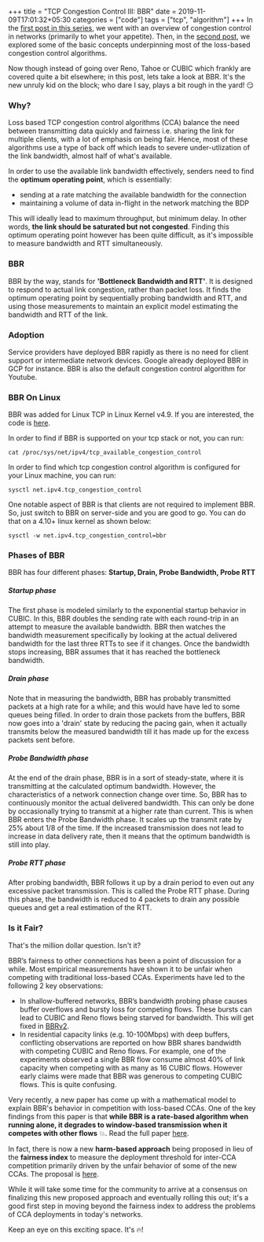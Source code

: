 +++
title = "TCP Congestion Control III: BBR"
date = 2019-11-09T17:01:32+05:30
categories = ["code"]
tags = ["tcp", "algorithm"]
+++
In the [first post in this series](/post/tcp-congestion), we went with an overview of congestion control in networks (primarily to whet your appetite). Then, in the [second post](/post/tcp-congestion2), we explored some of the basic concepts underpinning most of the loss-based congestion control algorithms. 

Now though instead of going over Reno, Tahoe or CUBIC which frankly are covered quite a bit elsewhere; in this post, lets take a look at BBR. It's the new unruly kid on the block; who dare I say, plays a bit rough in the yard! :smirk:

### Why?
Loss based TCP congestion control algorithms (CCA) balance the need between transmitting data quickly and fairness i.e. sharing the link for multiple clients, with a lot of emphasis on being fair. Hence, most of these algorithms use a type of back off which leads to severe under-utlization of the link bandwidth, almost half of what's available. 

In order to use the available link bandwidth effectively, senders need to find the **optimum operating point**, which is essentially:

- sending at a rate matching the available bandwidth for the connection
- maintaining a volume of data in-flight in the network matching the BDP

This will ideally lead to maximum throughput, but minimum delay. In other words, **the link should be saturated but not congested**. Finding this optimum operating point however has been quite difficult, as it's impossible to measure bandwidth and RTT simultaneously.

### BBR
BBR by the way, stands for **'Bottleneck Bandwidth and RTT'**. It is designed to respond to actual link congestion, rather than packet loss. It finds the optimum operating point by sequentially probing bandwidth and RTT, and using those measurements to maintain an explicit model estimating the bandwidth and RTT of the link.

### Adoption
Service providers have deployed BBR rapidly as there is no need for client support or intermediate network devices. Google already deployed BBR in GCP for instance. BBR is also the default congestion control algorithm for Youtube.

### BBR On Linux
BBR was added for Linux TCP in Linux Kernel v4.9. If you are interested, the code is [here](https://git.kernel.org/pub/scm/linux/kernel/git/davem/net-next.git/tree/net/ipv4/tcp_bbr.c). 

In order to find if BBR is supported on your tcp stack or not, you can run:
```
cat /proc/sys/net/ipv4/tcp_available_congestion_control
```

In order to find which tcp congestion control algorithm is configured for your Linux machine, you can run:
```
sysctl net.ipv4.tcp_congestion_control
```

One notable aspect of BBR is that clients are not required to implement BBR. So, just switch to BBR on server-side and you are good to go. You can do that on a 4.10+ linux kernel as shown below:
```
sysctl -w net.ipv4.tcp_congestion_control=bbr
```

### Phases of BBR
BBR has four different phases: **Startup, Drain, Probe Bandwidth, Probe RTT**

##### Startup phase
The first phase is modeled similarly to the exponential startup behavior in CUBIC. In this, BBR doubles the sending rate with each round-trip in an attempt to measure the available bandwidth. BBR then watches the bandwidth measurement specifically by looking at the actual delivered bandwidth for the last three RTTs to see if it changes. Once the bandwidth stops increasing, BBR assumes that it has reached the bottleneck bandwidth.

##### Drain phase
Note that in measuring the bandwidth, BBR has probably transmitted packets at a high rate for a while; and this would have have led to some queues being filled. In order to drain those packets from the buffers, BBR now goes into a 'drain' state by reducing the pacing gain, when it actually transmits below the measured bandwidth till it has made up for the excess packets sent before. 

##### Probe Bandwidth phase
At the end of the drain phase, BBR is in a sort of steady-state, where it is transmitting at the calculated optimum bandwidth. However, the characteristics of a network connection change over time. So, BBR has to continuously monitor the actual delivered bandwidth. This can only be done by occasionally trying to transmit at a higher rate than current. This is when BBR enters the Probe Bandwidth phase. It scales up the transmit rate by 25% about 1/8 of the time. If the increased transmission does not lead to increase in data delivery rate, then it means that the optimum bandwidth is still into play.

##### Probe RTT phase
After probing bandwidth, BBR follows it up by a drain period to even out any excessive packet transmission. This is called the Probe RTT phase. During this phase, the bandwidth is reduced to 4 packets to drain any possible queues and get a real estimation of the RTT.

### Is it Fair?
That's the million dollar question. Isn't it? 

BBR’s fairness to other connections has been a point of discussion for a while. Most empirical measurements have shown it to be unfair when competing with traditional loss-based CCAs. Experiments have led to the following 2 key observations:

- In shallow-buffered networks, BBR’s bandwidth probing phase causes buffer overflows and bursty loss for competing flows. These bursts can lead to CUBIC and Reno flows being starved for bandwidth. This will get fixed in [BBRv2](https://github.com/google/bbr/blob/v2alpha/net/ipv4/tcp_bbr2.c).
- In residential capacity links (e.g. 10-100Mbps) with deep buffers, conflicting observations are reported on how BBR shares bandwidth with competing CUBIC and Reno flows. For example, one of the experiments observed a single BBR flow consume almost 40% of link capacity when competing with as many as 16 CUBIC flows. However early claims were made that BBR was generous to competing CUBIC flows. This is quite confusing.

Very recently, a new paper has come up with a mathematical model to explain BBR's behavior in competition with loss-based CCAs. One of the key findings from this paper is that **while BBR is a rate-based algorithm when running alone, it degrades to window-based transmission when it competes with other flows** :boom:. Read the full paper [here](http://www.justinesherry.com/papers/ware-imc2019.pdf).

In fact, there is now a new **harm-based approach** being proposed in lieu of the **fairness index** to measure the deployment threshold for inter-CCA competition primarily driven by the unfair behavior of some of the new CCAs. The proposal is [here](https://drive.google.com/file/d/1S8cZLq17PbVGuUXVVuYmaPlV5YAFupf4/view). 

While it will take some time for the community to arrive at a consensus on finalizing this new proposed approach and eventually rolling this out; it's a good first step in moving beyond the fairness index to address the problems of CCA deployments in today's networks.

Keep an eye on this exciting space. It's :fire:!





